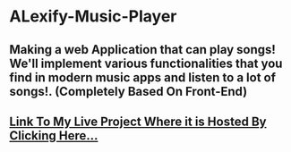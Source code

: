 # ALexify-Music-Player

## Making a web Application that can play songs! We'll implement various functionalities that you find in modern music apps and listen to a lot of songs!. (Completely Based On Front-End)

## **[Link To My Live Project Where it is Hosted By Clicking Here...](https://mukeshdubey1420.github.io/ALexify-Music-Player/)**
